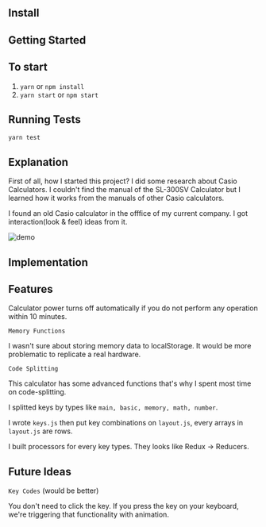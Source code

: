## Install

## Getting Started

## To start

1. `yarn` or `npm install`
2. `yarn start` or `npm start`

## Running Tests

`yarn test`

## Explanation

First of all, how I started this project? I did some research about Casio Calculators. I couldn't find the manual of the SL-300SV Calculator but I learned how it works from the manuals of other Casio calculators.

I found an old Casio calculator in the offfice of my current company. I got interaction(look & feel) ideas from it.

![demo][demo-image]

[demo-image]: https://images-na.ssl-images-amazon.com/images/I/71kcP55HoEL._SX522_.jpg

## Implementation
## Features

Calculator power turns off automatically if you do not perform any operation within 10 minutes.

`Memory Functions`

I wasn't sure about storing memory data to localStorage. It would be more problematic to replicate a real hardware.

`Code Splitting`

This calculator has some advanced functions that's why I spent most time on code-splitting.

I splitted keys by types like `main, basic, memory, math, number`.

I wrote `keys.js` then put key combinations on `layout.js`, every arrays in `layout.js` are rows.

I built processors for every key types. They looks like Redux -> Reducers.

## Future Ideas

`Key Codes` (would be better)

You don't need to click the key. If you press the key on your keyboard, we're triggering that functionality with animation.
